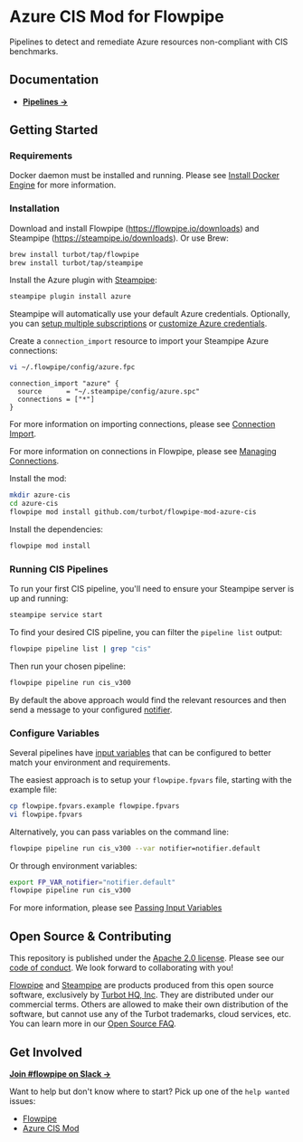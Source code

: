 # Azure CIS Mod for Flowpipe

Pipelines to detect and remediate Azure resources non-compliant with CIS benchmarks.

## Documentation

- **[Pipelines →](https://hub.flowpipe.io/mods/turbot/azure_cis/pipelines)**

## Getting Started

### Requirements

Docker daemon must be installed and running. Please see [Install Docker Engine](https://docs.docker.com/engine/install/) for more information.

### Installation

Download and install Flowpipe (https://flowpipe.io/downloads) and Steampipe (https://steampipe.io/downloads). Or use Brew:

```sh
brew install turbot/tap/flowpipe
brew install turbot/tap/steampipe
```

Install the Azure plugin with [Steampipe](https://steampipe.io):

```sh
steampipe plugin install azure
```

Steampipe will automatically use your default Azure credentials. Optionally, you can [setup multiple subscriptions](https://hub.steampipe.io/plugins/turbot/azure#multi-subscription-connections) or [customize Azure credentials](https://hub.steampipe.io/plugins/turbot/azure#configuring-azure-credentials).

Create a `connection_import` resource to import your Steampipe Azure connections:

```sh
vi ~/.flowpipe/config/azure.fpc
```

```hcl
connection_import "azure" {
  source      = "~/.steampipe/config/azure.spc"
  connections = ["*"]
}
```

For more information on importing connections, please see [Connection Import](https://flowpipe.io/docs/reference/config-files/connection_import).

For more information on connections in Flowpipe, please see [Managing Connections](https://flowpipe.io/docs/run/connections).

Install the mod:

```sh
mkdir azure-cis
cd azure-cis
flowpipe mod install github.com/turbot/flowpipe-mod-azure-cis
```

Install the dependencies:

```sh
flowpipe mod install
```

### Running CIS Pipelines

To run your first CIS pipeline, you'll need to ensure your Steampipe server is up and running:

```sh
steampipe service start
```

To find your desired CIS pipeline, you can filter the `pipeline list` output:

```sh
flowpipe pipeline list | grep "cis"
```

Then run your chosen pipeline:

```sh
flowpipe pipeline run cis_v300
```

By default the above approach would find the relevant resources and then send a message to your configured [notifier](https://flowpipe.io/docs/reference/config-files/notifier).

### Configure Variables

Several pipelines have [input variables](https://flowpipe.io/docs/build/mod-variables#input-variables) that can be configured to better match your environment and requirements.

The easiest approach is to setup your `flowpipe.fpvars` file, starting with the example file:

```sh
cp flowpipe.fpvars.example flowpipe.fpvars
vi flowpipe.fpvars
```

Alternatively, you can pass variables on the command line:

```sh
flowpipe pipeline run cis_v300 --var notifier=notifier.default
```

Or through environment variables:

```sh
export FP_VAR_notifier="notifier.default"
flowpipe pipeline run cis_v300
```

For more information, please see [Passing Input Variables](https://flowpipe.io/docs/build/mod-variables#passing-input-variables)

## Open Source & Contributing

This repository is published under the [Apache 2.0 license](https://www.apache.org/licenses/LICENSE-2.0). Please see our [code of conduct](https://github.com/turbot/.github/blob/main/CODE_OF_CONDUCT.md). We look forward to collaborating with you!

[Flowpipe](https://flowpipe.io) and [Steampipe](https://steampipe.io) are products produced from this open source software, exclusively by [Turbot HQ, Inc](https://turbot.com). They are distributed under our commercial terms. Others are allowed to make their own distribution of the software, but cannot use any of the Turbot trademarks, cloud services, etc. You can learn more in our [Open Source FAQ](https://turbot.com/open-source).

## Get Involved

**[Join #flowpipe on Slack →](https://turbot.com/community/join)**

Want to help but don't know where to start? Pick up one of the `help wanted` issues:

- [Flowpipe](https://github.com/turbot/flowpipe/labels/help%20wanted)
- [Azure CIS Mod](https://github.com/turbot/flowpipe-mod-azure-cis/labels/help%20wanted)
